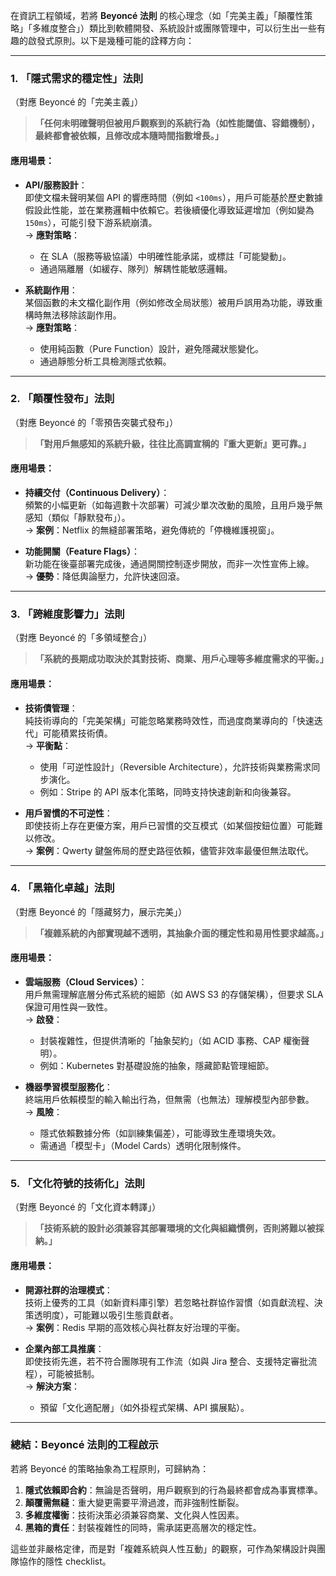 在資訊工程領域，若將 **Beyoncé 法則** 的核心理念（如「完美主義」「顛覆性策略」「多維度整合」）類比到軟體開發、系統設計或團隊管理中，可以衍生出一些有趣的啟發式原則。以下是幾種可能的詮釋方向：

---

### 1. **「隱式需求的穩定性」法則**  
（對應 Beyoncé 的「完美主義」）  
> **「任何未明確聲明但被用戶觀察到的系統行為（如性能閾值、容錯機制），最終都會被依賴，且修改成本隨時間指數增長。」**

#### 應用場景：
- **API/服務設計**：  
  即使文檔未聲明某個 API 的響應時間（例如 `<100ms`），用戶可能基於歷史數據假設此性能，並在業務邏輯中依賴它。若後續優化導致延遲增加（例如變為 `150ms`），可能引發下游系統崩潰。  
  → **應對策略**：  
  - 在 SLA（服務等級協議）中明確性能承諾，或標註「可能變動」。  
  - 通過隔離層（如緩存、隊列）解耦性能敏感邏輯。

- **系統副作用**：  
  某個函數的未文檔化副作用（例如修改全局狀態）被用戶誤用為功能，導致重構時無法移除該副作用。  
  → **應對策略**：  
  - 使用純函數（Pure Function）設計，避免隱藏狀態變化。  
  - 通過靜態分析工具檢測隱式依賴。

---

### 2. **「顛覆性發布」法則**  
（對應 Beyoncé 的「零預告突襲式發布」）  
> **「對用戶無感知的系統升級，往往比高調宣稱的『重大更新』更可靠。」**

#### 應用場景：
- **持續交付（Continuous Delivery）**：  
  頻繁的小幅更新（如每週數十次部署）可減少單次改動的風險，且用戶幾乎無感知（類似「靜默發布」）。  
  → **案例**：Netflix 的無縫部署策略，避免傳統的「停機維護視窗」。

- **功能開關（Feature Flags）**：  
  新功能在後臺部署完成後，通過開關控制逐步開放，而非一次性宣佈上線。  
  → **優勢**：降低輿論壓力，允許快速回滾。

---

### 3. **「跨維度影響力」法則**  
（對應 Beyoncé 的「多領域整合」）  
> **「系統的長期成功取決於其對技術、商業、用戶心理等多維度需求的平衡。」**

#### 應用場景：
- **技術債管理**：  
  純技術導向的「完美架構」可能忽略業務時效性，而過度商業導向的「快速迭代」可能積累技術債。  
  → **平衡點**：  
  - 使用「可逆性設計」（Reversible Architecture），允許技術與業務需求同步演化。  
  - 例如：Stripe 的 API 版本化策略，同時支持快速創新和向後兼容。

- **用戶習慣的不可逆性**：  
  即使技術上存在更優方案，用戶已習慣的交互模式（如某個按鈕位置）可能難以修改。  
  → **案例**：Qwerty 鍵盤佈局的歷史路徑依賴，儘管非效率最優但無法取代。

---

### 4. **「黑箱化卓越」法則**  
（對應 Beyoncé 的「隱藏努力，展示完美」）  
> **「複雜系統的內部實現越不透明，其抽象介面的穩定性和易用性要求越高。」**

#### 應用場景：
- **雲端服務（Cloud Services）**：  
  用戶無需理解底層分佈式系統的細節（如 AWS S3 的存儲架構），但要求 SLA 保證可用性與一致性。  
  → **啟發**：  
  - 封裝複雜性，但提供清晰的「抽象契約」（如 ACID 事務、CAP 權衡聲明）。  
  - 例如：Kubernetes 對基礎設施的抽象，隱藏節點管理細節。

- **機器學習模型服務化**：  
  終端用戶依賴模型的輸入輸出行為，但無需（也無法）理解模型內部參數。  
  → **風險**：  
  - 隱式依賴數據分佈（如訓練集偏差），可能導致生產環境失效。  
  - 需通過「模型卡」（Model Cards）透明化限制條件。

---

### 5. **「文化符號的技術化」法則**  
（對應 Beyoncé 的「文化資本轉譯」）  
> **「技術系統的設計必須兼容其部署環境的文化與組織慣例，否則將難以被採納。」**

#### 應用場景：
- **開源社群的治理模式**：  
  技術上優秀的工具（如新資料庫引擎）若忽略社群協作習慣（如貢獻流程、決策透明度），可能難以吸引生態貢獻者。  
  → **案例**：Redis 早期的高效核心與社群友好治理的平衡。

- **企業內部工具推廣**：  
  即使技術先進，若不符合團隊現有工作流（如與 Jira 整合、支援特定審批流程），可能被抵制。  
  → **解決方案**：  
  - 預留「文化適配層」（如外掛程式架構、API 擴展點）。

---

### 總結：Beyoncé 法則的工程啟示
若將 Beyoncé 的策略抽象為工程原則，可歸納為：  
1. **隱式依賴即合約**：無論是否聲明，用戶觀察到的行為最終都會成為事實標準。  
2. **顛覆需無縫**：重大變更需要平滑過渡，而非強制性斷裂。  
3. **多維度權衡**：技術決策必須兼容商業、文化與人性因素。  
4. **黑箱的責任**：封裝複雜性的同時，需承諾更高層次的穩定性。  

這些並非嚴格定律，而是對「複雜系統與人性互動」的觀察，可作為架構設計與團隊協作的隱性 checklist。
